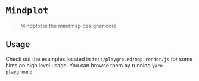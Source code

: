 # `Mindplot`

> Mindplot is the mindmap designer core

## Usage

Check out the examples located in `test/playground/map-render/js` for some hints on high level usage. You can browse them by running `yarn playground`.
